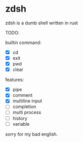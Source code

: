 # zdsh

zdsh is a dumb shell written in rust

TODO:

builtin command:
- [x] cd
- [x] exit
- [x] pwd
- [x] clear

features:
- [x] pipe
- [x] comment
- [x] multiline input
- [ ] completion
- [ ] multi process
- [ ] history
- [ ] variable

sorry for my bad english.
